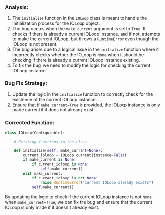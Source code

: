 ### Analysis:
1. The `initialize` function in the `IOLoop` class is meant to handle the initialization process for the IOLoop object.
2. The bug occurs when the `make_current` argument is set to `True`. It checks if there is already a current IOLoop instance, and if not, attempts to make the current IOLoop, but throws a `RuntimeError` even though the IOLoop is not present.
3. The bug arises due to a logical issue in the `initialize` function where it incorrectly checks whether the IOLoop is `None` when it should be checking if there is already a current IOLoop instance existing.
4. To fix the bug, we need to modify the logic for checking the current IOLoop instance.

### Bug Fix Strategy:
1. Update the logic in the `initialize` function to correctly check for the existence of the current IOLoop instance.
2. Ensure that if `make_current=True` is provided, the IOLoop instance is only made current if it does not already exist.

### Corrected Function:
```python
class IOLoop(Configurable):

    # Existing functions in the class

    def initialize(self, make_current=None):
        current_ioloop = IOLoop.current(instance=False)
        if make_current is None:
            if current_ioloop is None:
                self.make_current()
        elif make_current:
            if current_ioloop is not None:
                raise RuntimeError("current IOLoop already exists")
            self.make_current()
```

By updating the logic to check if the current IOLoop instance is not `None` when `make_current=True`, we can fix the bug and ensure that the current IOLoop is only made if it doesn't already exist.